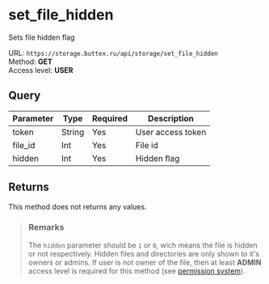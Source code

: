 # set_file_hidden
Sets file hidden flag

URL: `https://storage.buttex.ru/api/storage/set_file_hidden`\
Method: **GET**\
Access level: **USER**

## Query
| Parameter | Type   | Required | Description       |
|-----------|--------|----------|-------------------|
| token     | String | Yes      | User access token |
| file_id   | Int    | Yes      | File id           |
| hidden    | Int    | Yes      | Hidden flag       |

## Returns
This method does not returns any values.

> ### Remarks
> The `hidden` parameter should be `1` or `0`, wich means the file is hidden or not respectively.
> Hidden files and directories are only shown to it's owners or admins.
> If user is not owner of the file, then at least **ADMIN** access level
> is required for this method (see [permission system](../../users/permission-system.md)).